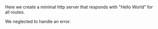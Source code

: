 Here we create a minimal http server that responds with "Hello World" for all routes.

We neglected to handle an error.